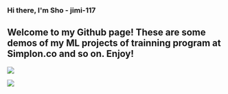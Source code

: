 ### Hi there, I'm Sho - jimi-117
## Welcome to my Github page! These are  some demos of my ML projects of trainning program at Simplon.co and so on. Enjoy!

<!--
**jimi-117/jimi-117** is a ✨ _special_ ✨ repository because its `README.md` (this file) appears on your GitHub profile.

Here are some ideas to get you started:

- 🔭 I’m currently working on ...
- 🌱 I’m currently learning ...
- 👯 I’m looking to collaborate on ...
- 🤔 I’m looking for help with ...
- 💬 Ask me about ...
- 📫 How to reach me: ...
- 😄 Pronouns: ...
- ⚡ Fun fact: ...
-->

<!-- リポジトリステータス -->
![](http://github-profile-summary-cards.vercel.app/api/cards/profile-details?username=jimi-117&theme=zenburn)

<!-- ソースコード統計 -->
![](http://github-profile-summary-cards.vercel.app/api/cards/repos-per-language?username=jimi-117&theme=zenburn)
